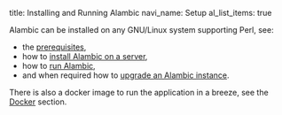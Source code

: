 title: Installing and Running Alambic
navi_name: Setup
al_list_items: true

Alambic can be installed on any GNU/Linux system supporting Perl, see:

* the [prerequisites](/Setup/Prequisites),
* how to [install Alambic on a server](/Setup/Install),
* how to [run Alambic](/Setup/Run),
* and when required how to [upgrade an Alambic instance](/Setup/Upgrade).

There is also a docker image to run the application in a breeze, see the [Docker](/Setup/Docker) section.
